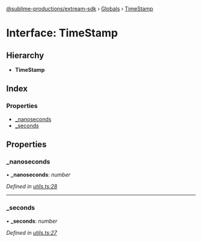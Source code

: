 [@sublime-productions/extream-sdk](../README.md) › [Globals](../globals.md) › [TimeStamp](timestamp.md)

# Interface: TimeStamp

## Hierarchy

* **TimeStamp**

## Index

### Properties

* [_nanoseconds](timestamp.md#_nanoseconds)
* [_seconds](timestamp.md#_seconds)

## Properties

###  _nanoseconds

• **_nanoseconds**: *number*

*Defined in [utils.ts:28](https://github.com/Extream-SaaS/ex-sdk/blob/194f895/src/utils.ts#L28)*

___

###  _seconds

• **_seconds**: *number*

*Defined in [utils.ts:27](https://github.com/Extream-SaaS/ex-sdk/blob/194f895/src/utils.ts#L27)*
